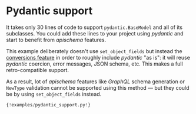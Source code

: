 # Pydantic support

It takes only 30 lines of code to support `pydantic.BaseModel` and all of its subclasses. You could add these lines to your project using *pydantic* and start to benefit from *apischema* features.

This example deliberately doesn't use `set_object_fields` but instead the [conversions feature](../conversions.md) in order to roughly include *pydantic* "as is": it will reuse *pydantic* coercion, error messages, JSON schema, etc. This makes a full retro-compatible support.

As a result, lot of *apischema* features like *GraphQL* schema generation or `NewType` validation cannot be supported using this method — but they could be by using `set_object_fields` instead. 

```python
{!examples/pydantic_support.py!}
```